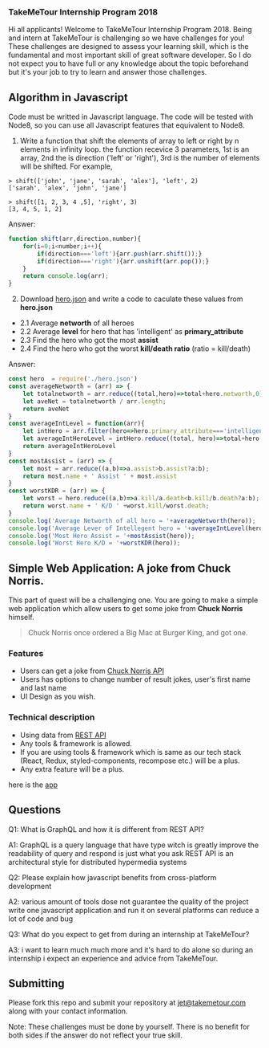 ### TakeMeTour Internship Program 2018

Hi all applicants! Welcome to TakeMeTour Internship Program 2018. Being and intern at TakeMeTour is challenging so we have challenges for you! These challenges are designed to assess your learning skill, which is the fundamental and most important skill of great software developer. So I do not expect you to have full or any knowledge about the topic beforehand but it's your job to try to learn and answer those challenges.

## Algorithm in Javascript
Code must be writted in Javascript language. The code will be tested with Node8, so you can use all Javascript features that equivalent to Node8.

1. Write a function that shift the elements of array to left or right by n elements in infinity loop. the function recevice 3 parameters, 1st is an array, 2nd the is direction ('left' or 'right'), 3rd is the number of elements will be shifted. For example,
```
> shift(['john', 'jane', 'sarah', 'alex'], 'left', 2)
['sarah', 'alex', 'john', 'jane']

> shift([1, 2, 3, 4 ,5], 'right', 3)
[3, 4, 5, 1, 2]
```
Answer:
```javascript
function shift(arr,direction,number){
    for(i=0;i<number;i++){
        if(direction==='left'){arr.push(arr.shift());}
        if(direction==='right'){arr.unshift(arr.pop());}
    }
    return console.log(arr);
}
```
2. Download [hero.json](https://github.com/takemetour/job-quest-intern-2018/blob/master/hero.json) and write a code to caculate these values from **hero.json**
- 2.1 Average **networth** of all heroes
- 2.2 Average **level** for hero that has 'intelligent' as **primary_attribute**
- 2.3 Find the hero who got the most **assist**
- 2.4 Find the hero who got the worst **kill/death ratio** (ratio = kill/death)

Answer:
```javascript
const hero  = require('./hero.json')
const averageNetworth = (arr) => {
    let totalnetworth = arr.reduce((total,hero)=>total+hero.networth,0);
    let aveNet = totalnetworth / arr.length;
    return aveNet
}
const averageIntLevel = function(arr){
    let intHero = arr.filter(hero=>hero.primary_attribute==='intelligent');
    let averageIntHeroLevel = intHero.reduce((total, hero)=>total+hero.level,0)/intHero.length;
    return averageIntHeroLevel
}
const mostAssist = (arr) => {
    let most = arr.reduce((a,b)=>a.assist>b.assist?a:b);
    return most.name + ' Assist ' + most.assist
}
const worstKDR = (arr) => {
    let worst = hero.reduce((a,b)=>a.kill/a.death<b.kill/b.death?a:b);
    return worst.name + ' K/D ' +worst.kill/worst.death;
}
console.log('Average Networth of all hero = '+averageNetworth(hero));
console.log('Average Lever of Intellegent hero = '+averageIntLevel(hero));
console.log('Most Hero Assist = '+mostAssist(hero));
console.log('Worst Hero K/D = '+worstKDR(hero));
```

## Simple Web Application: A joke from Chuck Norris.

This part of quest will be a challenging one. You are going to make a simple web application which allow users to get some joke from **Chuck Norris** himself.

> Chuck Norris once ordered a Big Mac at Burger King, and got one.

### Features
- Users can get a joke from [Chuck Norris API](http://www.icndb.com/api/)
- Users has options to change number of result jokes, user's first name and last name
- UI Design as you wish.

### Technical description
- Using data from [REST API](http://www.icndb.com/api/)
- Any tools & framework is allowed.
- If you are using tools & framework which is same as our tech stack (React, Redux, styled-components, recompose etc.) will be a plus.
- Any extra feature will be a plus.

here is the [app](https://blog-793b9.firebaseapp.com/)

## Questions
Q1: What is GraphQL and how it is different from REST API?

A1: GraphQL is a query language that have type witch is greatly improve the readability of query and respond is just what you ask REST API is an architectural style for distributed hypermedia systems 


Q2: Please explain how javascript benefits from cross-platform development

A2: various amount of tools dose not guarantee the quality of the project write one javascript application and run it on several platforms can reduce a lot of code and bug

Q3: What do you expect to get from during an internship at TakeMeTour?

A3: i want to learn much much more and it's hard to do alone so during an internship i expect an experience and advice from TakeMeTour. 

## Submitting

Please fork this repo and submit your repository at jet@takemetour.com along with your contact information.

Note: These challenges must be done by yourself. There is no benefit for both sides if the answer do not reflect your true skill.
